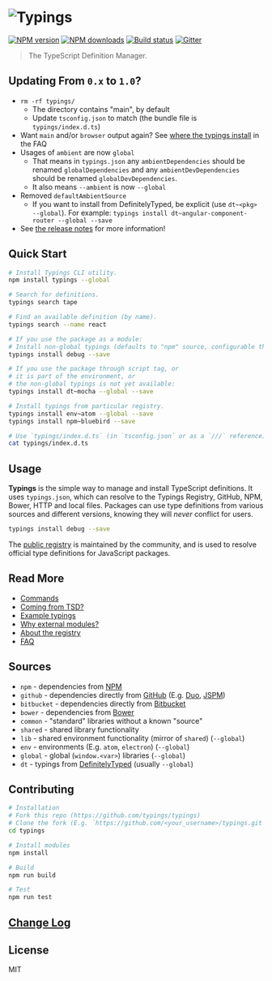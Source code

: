# ![Typings](https://cdn.rawgit.com/typings/typings/master/logo.svg)

[![NPM version][npm-image]][npm-url]
[![NPM downloads][downloads-image]][downloads-url]
[![Build status][travis-image]][travis-url]
[![Gitter][gitter-image]][gitter-url]

> The TypeScript Definition Manager.

## Updating From `0.x` to `1.0`?

* `rm -rf typings/`
  * The directory contains "main", by default
  * Update `tsconfig.json` to match (the bundle file is `typings/index.d.ts`)
* Want `main` and/or `browser` output again? See [where the typings install](https://github.com/typings/typings/blob/master/docs/faq.md#where-do-the-type-definitions-install) in the FAQ
* Usages of `ambient` are now `global`
  * That means in `typings.json` any `ambientDependencies` should be renamed `globalDependencies` and any `ambientDevDependencies` should be renamed `globalDevDependencies`.
  * It also means `--ambient` is now `--global`
* Removed `defaultAmbientSource`
  * If you want to install from DefinitelyTyped, be explicit (use `dt~<pkg> --global`). For example: `typings install dt~angular-component-router --global --save`
* See [the release notes](https://github.com/typings/typings/releases/tag/v1.0.0) for more information!

## Quick Start

```sh
# Install Typings CLI utility.
npm install typings --global

# Search for definitions.
typings search tape

# Find an available definition (by name).
typings search --name react

# If you use the package as a module:
# Install non-global typings (defaults to "npm" source, configurable through `defaultSource` in `.typingsrc`).
typings install debug --save

# If you use the package through script tag, or
# it is part of the environment, or
# the non-global typings is not yet available:
typings install dt~mocha --global --save

# Install typings from particular registry.
typings install env~atom --global --save
typings install npm~bluebird --save

# Use `typings/index.d.ts` (in `tsconfig.json` or as a `///` reference).
cat typings/index.d.ts
```

## Usage

**Typings** is the simple way to manage and install TypeScript definitions. It uses `typings.json`, which can resolve to the Typings Registry, GitHub, NPM, Bower, HTTP and local files. Packages can use type definitions from various sources and different versions, knowing they will _never_ conflict for users.

```sh
typings install debug --save
```

The [public registry](https://github.com/typings/registry) is maintained by the community, and is used to resolve official type definitions for JavaScript packages.

## Read More

* [Commands](docs/commands.md)
* [Coming from TSD?](docs/tsd.md)
* [Example typings](docs/examples.md)
* [Why external modules?](docs/external-modules.md)
* [About the registry](docs/registry.md)
* [FAQ](docs/faq.md)

## Sources

* `npm` - dependencies from [NPM](http://npmjs.org/)
* `github` - dependencies directly from [GitHub](https://github.com/) (E.g. [Duo](http://duojs.org/), [JSPM](http://jspm.io/))
* `bitbucket` - dependencies directly from [Bitbucket](https://bitbucket.org)
* `bower` - dependencies from [Bower](http://bower.io/)
* `common` - "standard" libraries without a known "source"
* `shared` - shared library functionality
* `lib` - shared environment functionality (mirror of `shared`) (`--global`)
* `env` - environments (E.g. `atom`, `electron`) (`--global`)
* `global` - global (`window.<var>`) libraries (`--global`)
* `dt` - typings from [DefinitelyTyped](https://github.com/DefinitelyTyped/DefinitelyTyped) (usually `--global`)

## Contributing

```sh
# Installation
# Fork this repo (https://github.com/typings/typings)
# Clone the fork (E.g. `https://github.com/<your_username>/typings.git`)
cd typings

# Install modules
npm install

# Build
npm run build

# Test
npm run test
```

## [Change Log](https://github.com/typings/typings/releases)

## License

MIT

[npm-image]: https://img.shields.io/npm/v/typings.svg?style=flat
[npm-url]: https://npmjs.org/package/typings
[downloads-image]: https://img.shields.io/npm/dm/typings.svg?style=flat
[downloads-url]: https://npmjs.org/package/typings
[travis-image]: https://img.shields.io/travis/typings/typings.svg?style=flat
[travis-url]: https://travis-ci.org/typings/typings
[gitter-image]: https://badges.gitter.im/typings/typings.svg
[gitter-url]: https://gitter.im/typings/typings?utm_source=badge&utm_medium=badge&utm_campaign=pr-badge
